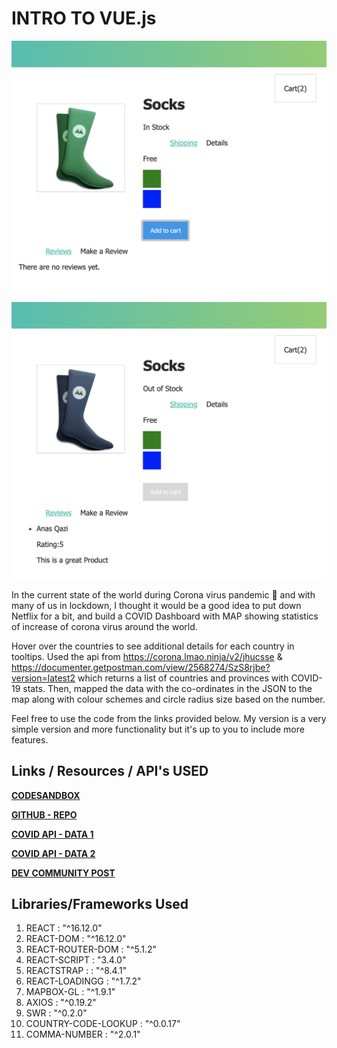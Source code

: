 # INTRO TO VUE.js 

![COVID-19 DASHBOARD - REACT](screenshots/1.png)
![COVID-19 DASHBOARD - REACT](screenshots/2.png)

In the current state of the world during Corona virus pandemic 🦠 and with many of us in lockdown, I thought it would be a good idea to put down Netflix for a bit, and build a COVID Dashboard with MAP showing statistics of increase of corona virus around the world. 

Hover over the countries to see additional details for each country in tooltips. Used the api from  https://corona.lmao.ninja/v2/jhucsse & https://documenter.getpostman.com/view/2568274/SzS8rjbe?version=latest2 which returns a list of countries and provinces with COVID-19 stats. Then, mapped the data with the co-ordinates in the JSON to the map along with colour schemes and circle radius size based on the number. 

Feel free to use the code from the links provided below. My version is a very simple version and more functionality but it's up to you to include more features. 

## Links / Resources / API's USED

**[CODESANDBOX](https://codesandbox.io/s/covid19-dashboard-kmv7r)** 

**[GITHUB - REPO](https://github.com/ianasqazi/covid-dashboard)** 

**[COVID API  - DATA 1](https://docs.corona.lmao-xd.wtf/version-2)** 

**[COVID API  - DATA 2](https://documenter.getpostman.com/view/2568274/SzS8rjbe?version=latest2)** 

**[DEV COMMUNITY POST](https://dev.to/alemesa/how-to-create-a-covid-19-map-with-mapbox-and-react-3jgf)** 


## Libraries/Frameworks Used 

1. REACT : "^16.12.0"
2. REACT-DOM : "^16.12.0"
3. REACT-ROUTER-DOM : "^5.1.2"
4. REACT-SCRIPT : "3.4.0"
5. REACTSTRAP : : "^8.4.1"
6. REACT-LOADINGG : "^1.7.2"
7. MAPBOX-GL : "^1.9.1"
8. AXIOS : "^0.19.2"
9. SWR : "^0.2.0"
10. COUNTRY-CODE-LOOKUP : "^0.0.17"
11. COMMA-NUMBER : "^2.0.1"


